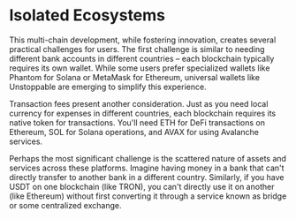 # Isolated Ecosystems

This multi-chain development, while fostering innovation, creates several practical challenges for users. The first challenge is similar to needing different bank accounts in different countries – each blockchain typically requires its own wallet. While some users prefer specialized wallets like Phantom for Solana or MetaMask for Ethereum, universal wallets like Unstoppable are emerging to simplify this experience.

Transaction fees present another consideration. Just as you need local currency for expenses in different countries, each blockchain requires its native token for transactions. You'll need ETH for DeFi transactions on Ethereum, SOL for Solana operations, and AVAX for using Avalanche services.

Perhaps the most significant challenge is the scattered nature of assets and services across these platforms. Imagine having money in a bank that can't directly transfer to another bank in a different country. Similarly, if you have USDT on one blockchain (like TRON), you can't directly use it on another (like Ethereum) without first converting it through a service known as bridge or some centralized exchange.